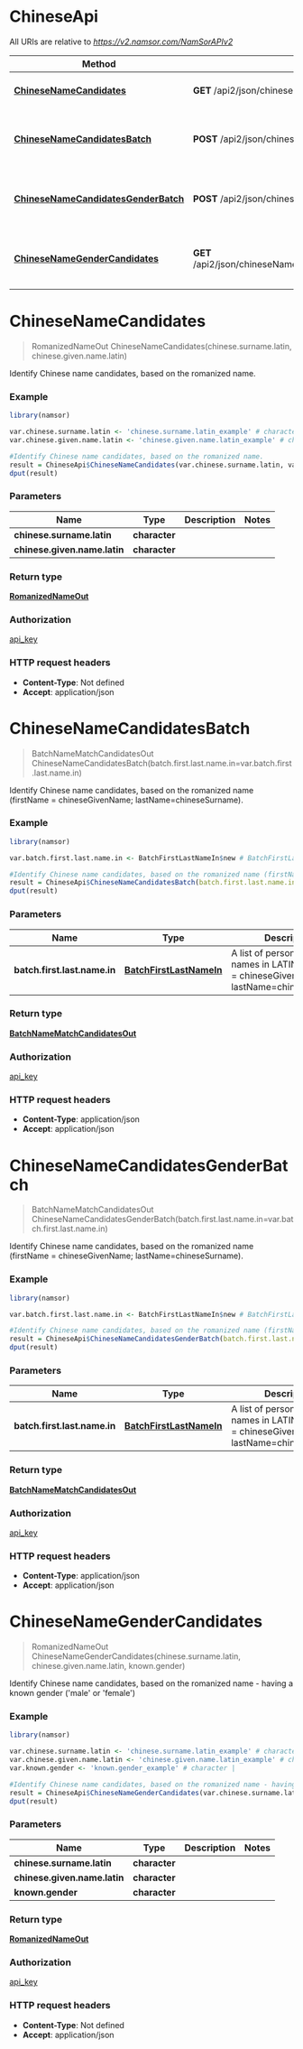# ChineseApi

All URIs are relative to *https://v2.namsor.com/NamSorAPIv2*

Method | HTTP request | Description
------------- | ------------- | -------------
[**ChineseNameCandidates**](ChineseApi.md#ChineseNameCandidates) | **GET** /api2/json/chineseNameCandidates/{chineseSurnameLatin}/{chineseGivenNameLatin} | Identify Chinese name candidates, based on the romanized name.
[**ChineseNameCandidatesBatch**](ChineseApi.md#ChineseNameCandidatesBatch) | **POST** /api2/json/chineseNameCandidatesBatch | Identify Chinese name candidates, based on the romanized name (firstName &#x3D; chineseGivenName; lastName&#x3D;chineseSurname).
[**ChineseNameCandidatesGenderBatch**](ChineseApi.md#ChineseNameCandidatesGenderBatch) | **POST** /api2/json/chineseNameCandidatesGenderBatch | Identify Chinese name candidates, based on the romanized name (firstName &#x3D; chineseGivenName; lastName&#x3D;chineseSurname).
[**ChineseNameGenderCandidates**](ChineseApi.md#ChineseNameGenderCandidates) | **GET** /api2/json/chineseNameGenderCandidates/{chineseSurnameLatin}/{chineseGivenNameLatin}/{knownGender} | Identify Chinese name candidates, based on the romanized name - having a known gender (&#39;male&#39; or &#39;female&#39;)


# **ChineseNameCandidates**
> RomanizedNameOut ChineseNameCandidates(chinese.surname.latin, chinese.given.name.latin)

Identify Chinese name candidates, based on the romanized name.

### Example
```R
library(namsor)

var.chinese.surname.latin <- 'chinese.surname.latin_example' # character | 
var.chinese.given.name.latin <- 'chinese.given.name.latin_example' # character | 

#Identify Chinese name candidates, based on the romanized name.
result = ChineseApi$ChineseNameCandidates(var.chinese.surname.latin, var.chinese.given.name.latin)
dput(result)
```

### Parameters

Name | Type | Description  | Notes
------------- | ------------- | ------------- | -------------
 **chinese.surname.latin** | **character**|  | 
 **chinese.given.name.latin** | **character**|  | 

### Return type

[**RomanizedNameOut**](RomanizedNameOut.md)

### Authorization

[api_key](../README.md#api_key)

### HTTP request headers

 - **Content-Type**: Not defined
 - **Accept**: application/json



# **ChineseNameCandidatesBatch**
> BatchNameMatchCandidatesOut ChineseNameCandidatesBatch(batch.first.last.name.in=var.batch.first.last.name.in)

Identify Chinese name candidates, based on the romanized name (firstName = chineseGivenName; lastName=chineseSurname).

### Example
```R
library(namsor)

var.batch.first.last.name.in <- BatchFirstLastNameIn$new # BatchFirstLastNameIn | A list of personal Chinese names in LATIN, firstName = chineseGivenName; lastName=chineseSurname

#Identify Chinese name candidates, based on the romanized name (firstName = chineseGivenName; lastName=chineseSurname).
result = ChineseApi$ChineseNameCandidatesBatch(batch.first.last.name.in=var.batch.first.last.name.in)
dput(result)
```

### Parameters

Name | Type | Description  | Notes
------------- | ------------- | ------------- | -------------
 **batch.first.last.name.in** | [**BatchFirstLastNameIn**](BatchFirstLastNameIn.md)| A list of personal Chinese names in LATIN, firstName &#x3D; chineseGivenName; lastName&#x3D;chineseSurname | [optional] 

### Return type

[**BatchNameMatchCandidatesOut**](BatchNameMatchCandidatesOut.md)

### Authorization

[api_key](../README.md#api_key)

### HTTP request headers

 - **Content-Type**: application/json
 - **Accept**: application/json



# **ChineseNameCandidatesGenderBatch**
> BatchNameMatchCandidatesOut ChineseNameCandidatesGenderBatch(batch.first.last.name.in=var.batch.first.last.name.in)

Identify Chinese name candidates, based on the romanized name (firstName = chineseGivenName; lastName=chineseSurname).

### Example
```R
library(namsor)

var.batch.first.last.name.in <- BatchFirstLastNameIn$new # BatchFirstLastNameIn | A list of personal Chinese names in LATIN, firstName = chineseGivenName; lastName=chineseSurname

#Identify Chinese name candidates, based on the romanized name (firstName = chineseGivenName; lastName=chineseSurname).
result = ChineseApi$ChineseNameCandidatesGenderBatch(batch.first.last.name.in=var.batch.first.last.name.in)
dput(result)
```

### Parameters

Name | Type | Description  | Notes
------------- | ------------- | ------------- | -------------
 **batch.first.last.name.in** | [**BatchFirstLastNameIn**](BatchFirstLastNameIn.md)| A list of personal Chinese names in LATIN, firstName &#x3D; chineseGivenName; lastName&#x3D;chineseSurname | [optional] 

### Return type

[**BatchNameMatchCandidatesOut**](BatchNameMatchCandidatesOut.md)

### Authorization

[api_key](../README.md#api_key)

### HTTP request headers

 - **Content-Type**: application/json
 - **Accept**: application/json



# **ChineseNameGenderCandidates**
> RomanizedNameOut ChineseNameGenderCandidates(chinese.surname.latin, chinese.given.name.latin, known.gender)

Identify Chinese name candidates, based on the romanized name - having a known gender ('male' or 'female')

### Example
```R
library(namsor)

var.chinese.surname.latin <- 'chinese.surname.latin_example' # character | 
var.chinese.given.name.latin <- 'chinese.given.name.latin_example' # character | 
var.known.gender <- 'known.gender_example' # character | 

#Identify Chinese name candidates, based on the romanized name - having a known gender ('male' or 'female')
result = ChineseApi$ChineseNameGenderCandidates(var.chinese.surname.latin, var.chinese.given.name.latin, var.known.gender)
dput(result)
```

### Parameters

Name | Type | Description  | Notes
------------- | ------------- | ------------- | -------------
 **chinese.surname.latin** | **character**|  | 
 **chinese.given.name.latin** | **character**|  | 
 **known.gender** | **character**|  | 

### Return type

[**RomanizedNameOut**](RomanizedNameOut.md)

### Authorization

[api_key](../README.md#api_key)

### HTTP request headers

 - **Content-Type**: Not defined
 - **Accept**: application/json



